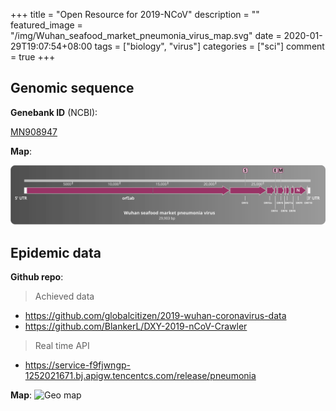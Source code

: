 +++
title = "Open Resource for 2019-NCoV"
description = ""
featured_image = "/img/Wuhan_seafood_market_pneumonia_virus_map.svg"
date = 2020-01-29T19:07:54+08:00
tags = ["biology", "virus"]
categories = ["sci"]
comment = true
+++

## Genomic sequence

**Genebank ID** (NCBI):

[MN908947](https://www.ncbi.nlm.nih.gov/nuccore/MN908947)

**Map**:

![Genome map](/img/Wuhan_seafood_market_pneumonia_virus_map.svg)

## Epidemic data

**Github repo**:

> Achieved data

- https://github.com/globalcitizen/2019-wuhan-coronavirus-data
- https://github.com/BlankerL/DXY-2019-nCoV-Crawler

> Real time API

- https://service-f9fjwngp-1252021671.bj.apigw.tencentcs.com/release/pneumonia

**Map**:
![Geo map](/img/2019-NCoV-animation.gif)
